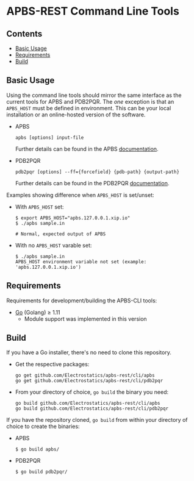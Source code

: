 # APBS-REST Command Line Tools

## Contents
- [Basic Usage](#basic-usage)
- [Requirements](#requirements)
- [Build](#build)

## Basic Usage
Using the command line tools should mirror the same interface as the current tools for APBS and PDB2PQR. The *one* exception is that an `APBS_HOST` must be defined in environment.  This can be your local installation or an online-hosted version of the software.
- APBS
    ```shell
    apbs [options] input-file
    ```
    Further details can be found in the APBS [documentation](https://apbs-pdb2pqr.readthedocs.io/en/latest/apbs/invoking.html).

- PDB2PQR
    ```shell
    pdb2pqr [options] --ff={forcefield} {pdb-path} {output-path}
    ```
    Further details can be found in the PDB2PQR [documentation](https://apbs-pdb2pqr.readthedocs.io/en/latest/pdb2pqr/invoking.html).

Examples showing difference when ```APBS_HOST``` is set/unset:
- With ```APBS_HOST``` set:
    ```shell
    $ export APBS_HOST="apbs.127.0.0.1.xip.io"
    $ ./apbs sample.in
    
    # Normal, expected output of APBS
    ```
- With no ```APBS_HOST``` varable set:
    ```
    $ ./apbs sample.in
    APBS_HOST environment variable not set (example: 'apbs.127.0.0.1.xip.io')
    ```

## Requirements
Requirements for development/building the APBS-CLI tools: 
- [Go](https://golang.org/dl/) (Golang) &ge; 1.11
    - Module support was implemented in this version

## Build
If you have a Go installer, there's no need to clone this repository.
- Get the respective packages:
    ```shell
    go get github.com/Electrostatics/apbs-rest/cli/apbs
    go get github.com/Electrostatics/apbs-rest/cli/pdb2pqr
    ```
- From your directory of choice, ```go build``` the binary you need:
    ```shell
    go build github.com/Electrostatics/apbs-rest/cli/apbs
    go build github.com/Electrostatics/apbs-rest/cli/pdb2pqr
    ```

If you have the repository cloned, ```go build``` from within your directory of choice to create the binaries:
- APBS
  ```shell
  $ go build apbs/
  ```

- PDB2PQR
  ```shell
  $ go build pdb2pqr/
  ```

